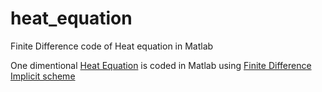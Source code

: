 # heat_equation
Finite Difference code of Heat equation in Matlab

One dimentional [Heat Equation](https://en.wikipedia.org/wiki/Heat_equation) is coded in Matlab using [Finite Difference Implicit scheme](https://en.wikipedia.org/wiki/Finite_difference_method#Implicit_method)
